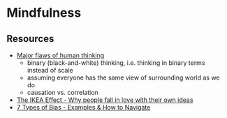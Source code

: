 # Mindfulness

## Resources

- [Major flaws of human thinking](https://dandanua.github.io/posts/major-flaws-of-human-thinking/)
  - binary (black-and-white) thinking, i.e. thinking in binary terms instead of scale
  - assuming everyone has the same view of surrounding world as we do
  - causation vs. correlation
- [The IKEA Effect - Why people fall in love with their own ideas](https://mannhowie.com/ikea-effect)
- [7 Types of Bias - Examples & How to Navigate](https://mannhowie.com/cognitive-bias)

